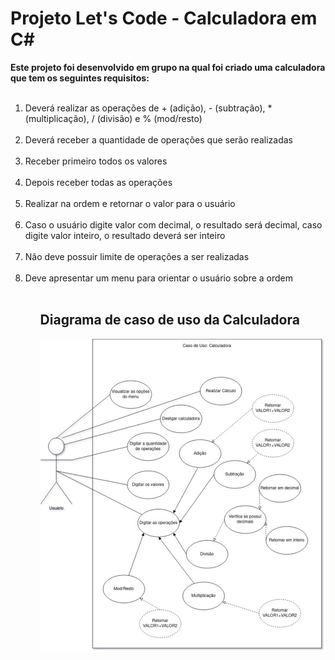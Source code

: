 
# Projeto Let's Code - Calculadora em C# <br>

<strong>Este projeto foi desenvolvido em grupo na qual foi criado uma calculadora que tem os seguintes requisitos: </strong> <br><br>

<ol> 
 <li> Deverá realizar as operações de + (adição), - (subtração), * (multiplicação), / (divisão) e % (mod/resto) </li> <br>
 <li> Deverá receber a quantidade de operações que serão realizadas </li> <br>
 <li> Receber primeiro todos os valores </li> <br>
 <li> Depois receber todas as operações </li> <br>
 <li> Realizar na ordem e retornar o valor para o usuário </li> <br>
 <li> Caso o usuário digite valor com decimal, o resultado será decimal, caso digite valor inteiro, o resultado deverá ser inteiro </li> <br>
 <li> Não deve possuir limite de operações a ser realizadas </li> <br>
<li>Deve apresentar um menu para orientar o usuário sobre a ordem </li> <br>
  <ol>
   
<h2> Diagrama de caso de uso da Calculadora</h2>
<img src="CasoDeUso.jpg">
    

    
  


